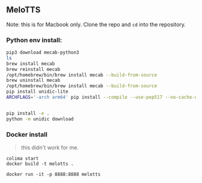 
## MeloTTS

Note: this is for Macbook only. Clone the repo and `cd` into the repository.

### Python env install:


```bash
pip3 download mecab-python3
ls
brew install mecab
brew reinstall mecab
/opt/homebrew/bin/brew install mecab --build-from-source
brew uninstall mecab
/opt/homebrew/bin/brew install mecab --build-from-source
pip install unidic-lite
ARCHFLAGS='-arch arm64' pip install --compile --use-pep517 --no-cache-dir --force mecab-python3==1.0.5


pip install -e .
python -m unidic download

```

### Docker install

> this didn't work for me.

```
colima start
docker build -t melotts . 
```

```
docker run -it -p 8888:8888 melotts
```